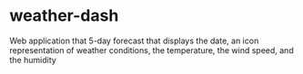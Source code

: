# weather-dash
Web application that 5-day forecast that displays the date, an icon representation of weather conditions, the temperature, the wind speed, and the humidity
